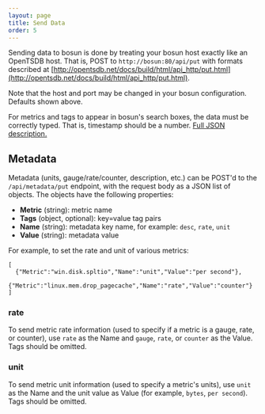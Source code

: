 ```yaml
---
layout: page
title: Send Data
order: 5
---
```


Sending data to bosun is done by treating your bosun host exactly like an OpenTSDB host. That is, POST to `http://bosun:80/api/put` with formats described at [http://opentsdb.net/docs/build/html/api_http/put.html](http://opentsdb.net/docs/build/html/api_http/put.html).

Note that the host and port may be changed in your bosun configuration. Defaults shown above.

For metrics and tags to appear in bosun's search boxes, the data must be correctly typed. That is, timestamp should be a number. [Full JSON description.](http://godoc.org/github.com/StackExchange/scollector/opentsdb#DataPoint)

## Metadata

Metadata (units, gauge/rate/counter, description, etc.) can be POST'd to the `/api/metadata/put` endpoint, with the request body as a JSON list of objects. The objects have the following properties:

* **Metric** (string): metric name
* **Tags** (object, optional): key=value tag pairs
* **Name** (string): metadata key name, for example: `desc`, `rate`, `unit`
* **Value** (string): metadata value

For example, to set the rate and unit of various metrics:

```
[
  {"Metric":"win.disk.spltio","Name":"unit","Value":"per second"},
  {"Metric":"linux.mem.drop_pagecache","Name":"rate","Value":"counter"}
]
```

### rate

To send metric rate information (used to specify if a metric is a gauge, rate, or counter), use `rate` as the Name and `gauge`, `rate`, or `counter` as the Value. Tags should be omitted.

### unit

To send metric unit information (used to specify a metric's units), use `unit` as the Name and the unit value as Value (for example, `bytes`, `per second`). Tags should be omitted.
